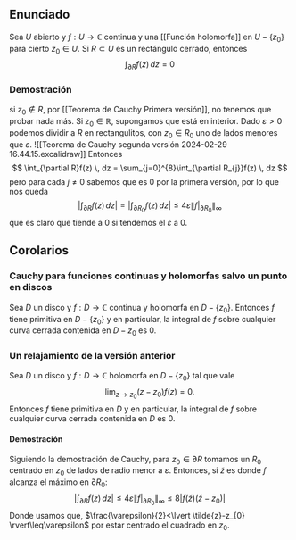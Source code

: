 
## Enunciado

Sea $U$ abierto y $f:U\to \mathbb{C}$ continua y una [[Función holomorfa]] en $U -\{ z_{0} \}$ para cierto $z_{0} \in U$. Si $R\subset U$ es un rectángulo cerrado, entonces
$$
\int_{\partial R}f(z) \, dz = 0
$$

### Demostración
si $z_{0} \notin R$, por [[Teorema de Cauchy Primera versión]], no tenemos que probar nada más. Si $z_{0} \in \mathbb{R}$, supongamos que está en interior.
Dado $\varepsilon > 0$ podemos dividir a $R$ en rectangulitos, con $z_{0} \in R_{0}$ uno de lados menores que $\varepsilon$.
![[Teorema de Cauchy segunda versión 2024-02-29 16.44.15.excalidraw]]
Entonces
$$
\int_{\partial R}f(z) \, dz = \sum_{j=0}^{8}\int_{\partial R_{j}}f(z) \, dz 
$$
pero para cada $j\neq {0}$ sabemos que es $0$ por la primera versión, por lo que nos queda
$$
\left\lvert  \int_{\partial R}f(z) \, dz   \right\rvert = \left\lvert  \int_{\partial R_{0}}f(z) \, dz   \right\rvert \leq 4 \varepsilon \lVert f|_{\partial R_{0}} \rVert _{\infty}
$$
que es claro que tiende a $0$ si tendemos el $\varepsilon$ a $0$.

## Corolarios

### Cauchy para funciones continuas y holomorfas salvo un punto en discos

Sea $D$ un disco y $f:D\to \mathbb{C}$ continua y holomorfa en $D-\{ z_{0} \}$. Entonces $f$ tiene primitiva en $D-\{ z_{0} \}$ y en particular, la integral de $f$ sobre cualquier curva cerrada contenida en $D-z_{0}$ es $0$.

### Un relajamiento de la versión anterior

Sea $D$ un disco y $f:D\to \mathbb{C}$  holomorfa en $D-\{ z_{0} \}$ tal que vale
$$
\lim_{ z \to z_{0} } (z-z_{0})f(z)=0.
$$
Entonces $f$ tiene primitiva en $D$ y en particular, la integral de $f$ sobre cualquier curva cerrada contenida en $D$ es $0$.

#### Demostración

Siguiendo la demostración de Cauchy, para $z_{0} \in \partial R$ tomamos un $R_{0}$ centrado en $z_{0}$ de lados de radio menor a $\varepsilon$. Entonces, si $\tilde{z}$ es donde $f$ alcanza el máximo en $\partial R_{0}$:
$$
	\left\lvert  \int_{\partial R}f(z) \, dz   \right\rvert \leq 4\varepsilon \lVert f|_{\partial R_{0}} \rVert_{\infty}\leq 8\lvert f(\tilde{z})(\tilde{z}-z_{0}) \rvert 
$$Donde usamos que, $\frac{\varepsilon}{2}<\lvert \tilde{z}-z_{0} \rvert\leq\varepsilon$ por estar centrado el cuadrado en $z_{0}$.